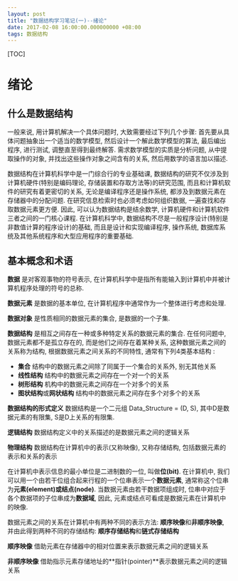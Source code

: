 ```yaml
---
layout: post
title: "数据结构学习笔记(一)--绪论"
date: 2017-02-08 16:00:00.000000000 +08:00
tags: 数据结构
---
```


[TOC]

# 绪论

## 什么是数据结构

一般来说, 用计算机解决一个具体问题时, 大致需要经过下列几个步骤: 首先要从具体问题抽象出一个适当的数学模型, 然后设计一个解此数学模型的算法, 最后编出程序, 进行测试, 调整直至得到最终解答. 需求数学模型的实质是分析问题, 从中提取操作的对象, 并找出这些操作对象之间含有的关系, 然后用数学的语言加以描述.

数据结构在计算机科学中是一门综合行的专业基础课, 数据结构的研究不仅涉及到计算机硬件(特别是编码理论, 存储装置和存取方法等)的研究范围, 而且和计算机软件的研究有着更密切的关系, 无论是编译程序还是操作系统, 都涉及到数据元素在存储器中的分配问题. 在研究信息检索时也必须考虑如何组织数据, 一遍查找和存取数据元素更方便. 因此, 可以认为数据结构是结余数学, 计算机硬件和计算机软件三者之间的一门核心课程. 在计算机科学中, 数据结构不尽是一般程序设计(特别是非数值计算的程序设计)的基础, 而且是设计和实现编译程序, 操作系统, 数据库系统及其他系统程序和大型应用程序的重要基础.

## 基本概念和术语

**数据** 是对客观事物的符号表示, 在计算机科学中是指所有能输入到计算机中并被计算机程序处理的符号的总称.

**数据元素** 是数据的基本单位, 在计算机程序中通常作为一个整体进行考虑和处理.

**数据对象** 是性质相同的数据元素的集合, 是数据的一个子集.

**数据结构** 是相互之间存在一种或多种特定关系的数据元素的集合. 在任何问题中, 数据元素都不是孤立存在的, 而是他们之间存在着某种关系, 这种数据元素之间的关系称为结构, 根据数据元素之间关系的不同特性, 通常有下列4类基本结构 :

* **集合** 结构中的数据元素之间除了同属于一个集合的关系外, 别无其他关系
* **线性结构**  结构中的数据元素之间存在一个对一个的关系
* **树形结构** 机构中的数据元素之间存在一个对多个的关系
* **图状结构**或**网状结构** 结构中的数据元素之间存在多个对多个的关系

**数据结构的形式定义** 数据结构是一个二元组 Data_Structure = (D, S), 其中D是数据元素的有限集, S是D上关系的有限集.

**逻辑结构** 数据结构定义中的关系描述的是数据元素之间的逻辑关系

**物理结构** 数据结构在计算机中的表示(又称映像), 又称存储结构, 包括数据元素的表示和关系的表示

在计算机中表示信息的最小单位是二进制数的一位, 叫做**位(bit)**. 在计算机中, 我们可以用一个由若干位组合起来行程的一个位串表示一个**数据元素**, 通常称这个位串为**元素(element)**或**结点(node)**. 当数据元素由若干数据项组成时, 位串中对应于各个数据项的子位串成为**数据域**, 因此, 元素或结点可看成是数据元素在计算机中的映像.

数据元素之间的关系在计算机中有两种不同的表示方法: **顺序映像**和**非顺序映像**, 并由此得到两种不同的存储结构: **顺序存储结构**和**链式存储结构**

**顺序映像** 借助元素在存储器中的相对位置来表示数据元素之间的逻辑关系

**非顺序映像** 借助指示元素存储地址的**指针(pointer)**表示数据元素之间的逻辑关系

 